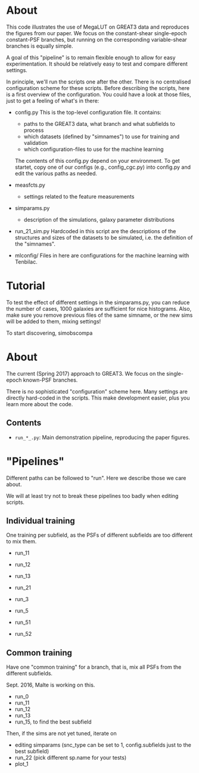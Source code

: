 

About
=====

This code illustrates the use of MegaLUT on GREAT3 data and reproduces the figures from our paper.
We focus on the constant-shear single-epoch constant-PSF branches, but running on the corresponding variable-shear branches is equally simple.

A goal of this "pipeline" is to remain flexible enough to allow for easy experimentation. It should be relatively easy to test and compare different settings. 

In principle, we'll run the scripts one after the other.
There is no centralised configuration scheme for these scripts. Before describing the scripts, here is a first overview of the configuration. You could have a look at those files, just to get a feeling of what's in there:

  - config.py
  	This is the top-level configuration file. It contains:
  	- paths to the GREAT3 data, what branch and what subfields to process
	- which datasets (defined by "simnames") to use for training and validation
	- which configuration-files to use for the machine learning

	The contents of this config.py depend on your environment. To get startet, copy one of our configs (e.g., config_cgc.py) into
	config.py and edit the various paths as needed.

  - measfcts.py
    - settings related to the feature measurements

  - simparams.py
    - description of the simulations, galaxy parameter distributions 

  - run_21_sim.py
  	Hardcoded in this script are the descriptions of the structures and sizes of the datasets to be simulated, i.e.
	the definition of the "simnames".

  - mlconfig/
  	Files in here are configurations for the machine learning with Tenbilac.




Tutorial
========


To test the effect of different settings in the simparams.py, you can reduce the number of cases, 1000 galaxies are sufficient for nice histograms. Also, make sure you remove previous files of the same simname, or the new sims will be added to them, mixing settings!




To start discovering, simobscompa
















About
=====

The current (Spring 2017) approach to GREAT3.
We focus on the single-epoch known-PSF branches.

There is no sophisticated "configuration" scheme here. Many settings are directly hard-coded in the scripts.
This make development easier, plus you learn more about the code.


Contents
--------


- ``run_*_.py``: Main demonstration pipeline, reproducing the paper figures.






"Pipelines"
===========

Different paths can be followed to "run". Here we describe those we care about. 

We will at least try not to break these pipelines too badly when editing scripts.


Individual training
-------------------

One training per subfield, as the PSFs of different subfields are too different to mix them.

- run_11
- run_12
- run_13

- run_21


- run_3

- run_5
- run_51
- run_52



Common training
---------------

Have one "common training" for a branch, that is, mix all PSFs from the different subfields.

Sept. 2016, Malte is working on this.

- run_0
- run_11
- run_12
- run_13
- run_15, to find the best subfield

Then, if the sims are not yet tuned, iterate on
- editing simparams (snc_type can be set to 1, config.subfields just to the best subfield)
- run_22 (pick different sp.name for your tests)
- plot_1

